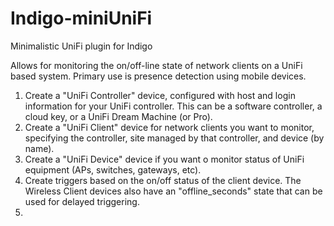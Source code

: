 # Indigo-miniUniFi
Minimalistic UniFi plugin for Indigo

Allows for monitoring the on/off-line state of network clients on a UniFi based system.  Primary use is presence detection using mobile devices.

1. Create a "UniFi Controller" device, configured with host and login information for your UniFi controller.  This can be a software controller, a cloud key, or a UniFi Dream Machine (or Pro).
2. Create a "UniFi Client" device for network clients you want to monitor, specifying the controller, site managed by that controller, and device (by name).
3. Create a "UniFi Device" device if you want o monitor status of UniFi equipment (APs, switches, gateways, etc).
3. Create triggers based on the on/off status of the client device.  The Wireless Client devices also have an "offline_seconds" state that can be used for delayed triggering.
4. 
